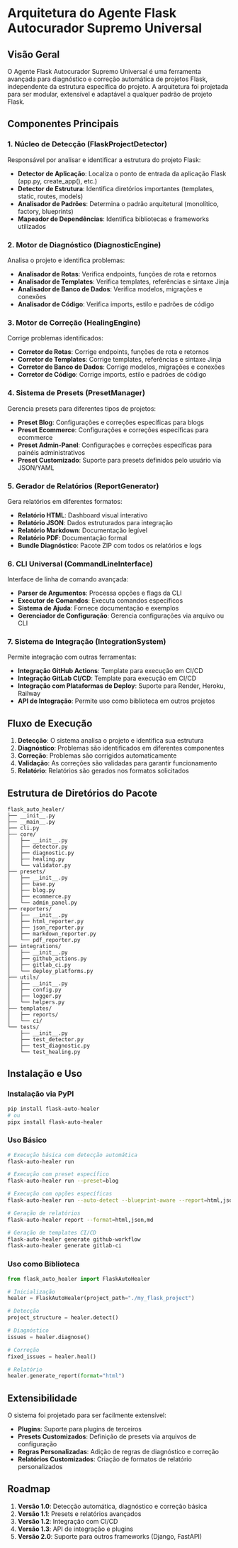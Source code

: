 # Arquitetura do Agente Flask Autocurador Supremo Universal

## Visão Geral

O Agente Flask Autocurador Supremo Universal é uma ferramenta avançada para diagnóstico e correção automática de projetos Flask, independente da estrutura específica do projeto. A arquitetura foi projetada para ser modular, extensível e adaptável a qualquer padrão de projeto Flask.

## Componentes Principais

### 1. Núcleo de Detecção (FlaskProjectDetector)

Responsável por analisar e identificar a estrutura do projeto Flask:

- **Detector de Aplicação**: Localiza o ponto de entrada da aplicação Flask (app.py, create_app(), etc.)
- **Detector de Estrutura**: Identifica diretórios importantes (templates, static, routes, models)
- **Analisador de Padrões**: Determina o padrão arquitetural (monolítico, factory, blueprints)
- **Mapeador de Dependências**: Identifica bibliotecas e frameworks utilizados

### 2. Motor de Diagnóstico (DiagnosticEngine)

Analisa o projeto e identifica problemas:

- **Analisador de Rotas**: Verifica endpoints, funções de rota e retornos
- **Analisador de Templates**: Verifica templates, referências e sintaxe Jinja
- **Analisador de Banco de Dados**: Verifica modelos, migrações e conexões
- **Analisador de Código**: Verifica imports, estilo e padrões de código

### 3. Motor de Correção (HealingEngine)

Corrige problemas identificados:

- **Corretor de Rotas**: Corrige endpoints, funções de rota e retornos
- **Corretor de Templates**: Corrige templates, referências e sintaxe Jinja
- **Corretor de Banco de Dados**: Corrige modelos, migrações e conexões
- **Corretor de Código**: Corrige imports, estilo e padrões de código

### 4. Sistema de Presets (PresetManager)

Gerencia presets para diferentes tipos de projetos:

- **Preset Blog**: Configurações e correções específicas para blogs
- **Preset Ecommerce**: Configurações e correções específicas para ecommerce
- **Preset Admin-Panel**: Configurações e correções específicas para painéis administrativos
- **Preset Customizado**: Suporte para presets definidos pelo usuário via JSON/YAML

### 5. Gerador de Relatórios (ReportGenerator)

Gera relatórios em diferentes formatos:

- **Relatório HTML**: Dashboard visual interativo
- **Relatório JSON**: Dados estruturados para integração
- **Relatório Markdown**: Documentação legível
- **Relatório PDF**: Documentação formal
- **Bundle Diagnóstico**: Pacote ZIP com todos os relatórios e logs

### 6. CLI Universal (CommandLineInterface)

Interface de linha de comando avançada:

- **Parser de Argumentos**: Processa opções e flags da CLI
- **Executor de Comandos**: Executa comandos específicos
- **Sistema de Ajuda**: Fornece documentação e exemplos
- **Gerenciador de Configuração**: Gerencia configurações via arquivo ou CLI

### 7. Sistema de Integração (IntegrationSystem)

Permite integração com outras ferramentas:

- **Integração GitHub Actions**: Template para execução em CI/CD
- **Integração GitLab CI/CD**: Template para execução em CI/CD
- **Integração com Plataformas de Deploy**: Suporte para Render, Heroku, Railway
- **API de Integração**: Permite uso como biblioteca em outros projetos

## Fluxo de Execução

1. **Detecção**: O sistema analisa o projeto e identifica sua estrutura
2. **Diagnóstico**: Problemas são identificados em diferentes componentes
3. **Correção**: Problemas são corrigidos automaticamente
4. **Validação**: As correções são validadas para garantir funcionamento
5. **Relatório**: Relatórios são gerados nos formatos solicitados

## Estrutura de Diretórios do Pacote

```
flask_auto_healer/
├── __init__.py
├── __main__.py
├── cli.py
├── core/
│   ├── __init__.py
│   ├── detector.py
│   ├── diagnostic.py
│   ├── healing.py
│   └── validator.py
├── presets/
│   ├── __init__.py
│   ├── base.py
│   ├── blog.py
│   ├── ecommerce.py
│   └── admin_panel.py
├── reporters/
│   ├── __init__.py
│   ├── html_reporter.py
│   ├── json_reporter.py
│   ├── markdown_reporter.py
│   └── pdf_reporter.py
├── integrations/
│   ├── __init__.py
│   ├── github_actions.py
│   ├── gitlab_ci.py
│   └── deploy_platforms.py
├── utils/
│   ├── __init__.py
│   ├── config.py
│   ├── logger.py
│   └── helpers.py
├── templates/
│   ├── reports/
│   └── ci/
└── tests/
    ├── __init__.py
    ├── test_detector.py
    ├── test_diagnostic.py
    └── test_healing.py
```

## Instalação e Uso

### Instalação via PyPI

```bash
pip install flask-auto-healer
# ou
pipx install flask-auto-healer
```

### Uso Básico

```bash
# Execução básica com detecção automática
flask-auto-healer run

# Execução com preset específico
flask-auto-healer run --preset=blog

# Execução com opções específicas
flask-auto-healer run --auto-detect --blueprint-aware --report=html,json

# Geração de relatórios
flask-auto-healer report --format=html,json,md

# Geração de templates CI/CD
flask-auto-healer generate github-workflow
flask-auto-healer generate gitlab-ci
```

### Uso como Biblioteca

```python
from flask_auto_healer import FlaskAutoHealer

# Inicialização
healer = FlaskAutoHealer(project_path="./my_flask_project")

# Detecção
project_structure = healer.detect()

# Diagnóstico
issues = healer.diagnose()

# Correção
fixed_issues = healer.heal()

# Relatório
healer.generate_report(format="html")
```

## Extensibilidade

O sistema foi projetado para ser facilmente extensível:

- **Plugins**: Suporte para plugins de terceiros
- **Presets Customizados**: Definição de presets via arquivos de configuração
- **Regras Personalizadas**: Adição de regras de diagnóstico e correção
- **Relatórios Customizados**: Criação de formatos de relatório personalizados

## Roadmap

1. **Versão 1.0**: Detecção automática, diagnóstico e correção básica
2. **Versão 1.1**: Presets e relatórios avançados
3. **Versão 1.2**: Integração com CI/CD
4. **Versão 1.3**: API de integração e plugins
5. **Versão 2.0**: Suporte para outros frameworks (Django, FastAPI)
